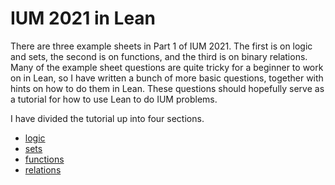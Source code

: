 # IUM 2021 in Lean

There are three example sheets in Part 1 of IUM 2021. The first is on logic and sets, the second is on functions, and the third is on binary relations. Many of the example sheet questions are quite tricky for a beginner to work on in Lean, so I have written a bunch of more basic questions, together with hints on how to do them in Lean. These questions should hopefully serve as a tutorial for how to use Lean to do IUM problems.

I have divided the tutorial up into four sections.

* [logic](logic/README.md)
* [sets](sets/README.md)
* [functions](functions/README.md)
* [relations](relations/README.md)

